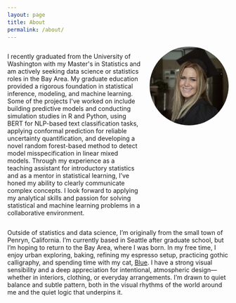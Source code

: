 ```yaml
---
layout: page
title: About
permalink: /about/
---
```


<div style="display: flex; align-items: flex-start; gap: 20px;">

  <p>
I recently graduated from the University of Washington with my Master's in Statistics and am actively seeking data science or statistics roles in the Bay Area. My graduate education provided a rigorous foundation in statistical inference, modeling, and machine learning. Some of the projects I've worked on include building predictive models and conducting simulation studies in R and Python, using BERT for NLP-based text classification tasks, applying conformal prediction for reliable uncertainty quantification, and developing a novel random forest-based method to detect model misspecification in linear mixed models. Through my experience as a teaching assistant for introductory statistics and as a mentor in statistical learning, I’ve honed my ability to clearly communicate complex concepts. I look forward to applying my analytical skills and passion for solving statistical and machine learning problems in a collaborative environment.
  </p>

  <img src="/assets/img/headshot.JPG" alt="Headshot" style="width: 180px; border-radius: 50%; flex-shrink: 0;">

</div>

Outside of statistics and data science, I’m originally from the small town of Penryn, California. I’m currently based in Seattle after graduate school, but I’m hoping to return to the Bay Area, where I was born. In my free time, I enjoy urban exploring, baking, refining my espresso setup, practicing gothic calligraphy, and spending time with my cat, [Blue](/assets/img/blue.jpeg). I have a strong visual sensibility and a deep appreciation for intentional, atmospheric design—whether in interiors, clothing, or everyday arrangements. I’m drawn to quiet balance and subtle pattern, both in the visual rhythms of the world around me and the quiet logic that underpins it.

